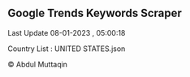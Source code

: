 

## Google Trends Keywords Scraper 
 
Last Update 08-01-2023 , 05:00:18

Country List :
UNITED STATES.json



© Abdul Muttaqin 
